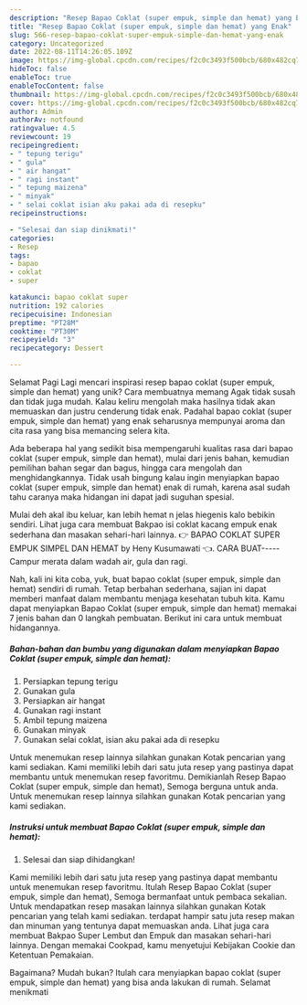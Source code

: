 ```yaml
---
description: "Resep Bapao Coklat (super empuk, simple dan hemat) yang Enak"
title: "Resep Bapao Coklat (super empuk, simple dan hemat) yang Enak"
slug: 566-resep-bapao-coklat-super-empuk-simple-dan-hemat-yang-enak
category: Uncategorized
date: 2022-08-11T14:26:05.109Z
image: https://img-global.cpcdn.com/recipes/f2c0c3493f500bcb/680x482cq70/bapao-coklat-super-empuk-simple-dan-hemat-foto-resep-utama.jpg
hideToc: false
enableToc: true
enableTocContent: false
thumbnail: https://img-global.cpcdn.com/recipes/f2c0c3493f500bcb/680x482cq70/bapao-coklat-super-empuk-simple-dan-hemat-foto-resep-utama.jpg
cover: https://img-global.cpcdn.com/recipes/f2c0c3493f500bcb/680x482cq70/bapao-coklat-super-empuk-simple-dan-hemat-foto-resep-utama.jpg
author: Admin
authorAv: notfound
ratingvalue: 4.5
reviewcount: 19
recipeingredient:
- " tepung terigu"
- " gula"
- " air hangat"
- " ragi instant"
- " tepung maizena"
- " minyak"
- " selai coklat isian aku pakai ada di resepku"
recipeinstructions:

- "Selesai dan siap dinikmati!"
categories:
- Resep
tags:
- bapao
- coklat
- super

katakunci: bapao coklat super 
nutrition: 192 calories
recipecuisine: Indonesian
preptime: "PT28M"
cooktime: "PT30M"
recipeyield: "3"
recipecategory: Dessert

---
```



Selamat Pagi Lagi mencari inspirasi resep bapao coklat (super empuk, simple dan hemat) yang unik? Cara membuatnya memang Agak tidak susah dan tidak juga mudah. Kalau keliru mengolah maka hasilnya tidak akan memuaskan dan justru cenderung tidak enak. Padahal bapao coklat (super empuk, simple dan hemat) yang enak seharusnya mempunyai aroma dan cita rasa yang bisa memancing selera kita.


Ada beberapa hal yang sedikit bisa mempengaruhi kualitas rasa dari bapao coklat (super empuk, simple dan hemat), mulai dari jenis bahan, kemudian pemilihan bahan segar dan bagus, hingga cara mengolah dan menghidangkannya. Tidak usah bingung kalau ingin menyiapkan bapao coklat (super empuk, simple dan hemat) enak di rumah, karena asal sudah tahu caranya maka hidangan ini dapat jadi suguhan spesial.

Mulai deh akal ibu keluar, kan lebih hemat n jelas hiegenis kalo bebikin sendiri. Lihat juga cara membuat Bakpao isi coklat kacang empuk enak sederhana dan masakan sehari-hari lainnya. 👉 BAPAO COKLAT SUPER EMPUK SIMPEL DAN HEMAT by Heny Kusumawati 👈. CARA BUAT-----Campur merata dalam wadah air, gula dan ragi.


Nah, kali ini kita coba, yuk, buat bapao coklat (super empuk, simple dan hemat) sendiri di rumah. Tetap berbahan sederhana, sajian ini dapat memberi manfaat dalam membantu menjaga kesehatan tubuh kita. Kamu dapat menyiapkan Bapao Coklat (super empuk, simple dan hemat) memakai 7 jenis bahan dan 0 langkah pembuatan. Berikut ini cara untuk membuat hidangannya.

<!--inarticleads1-->

##### Bahan-bahan dan bumbu yang digunakan dalam menyiapkan Bapao Coklat (super empuk, simple dan hemat):

1. Persiapkan  tepung terigu
1. Gunakan  gula
1. Persiapkan  air hangat
1. Gunakan  ragi instant
1. Ambil  tepung maizena
1. Gunakan  minyak
1. Gunakan  selai coklat, isian aku pakai ada di resepku


Untuk menemukan resep lainnya silahkan gunakan Kotak pencarian yang kami sediakan. Kami memiliki lebih dari satu juta resep yang pastinya dapat membantu untuk menemukan resep favoritmu. Demikianlah Resep Bapao Coklat (super empuk, simple dan hemat), Semoga berguna untuk anda. Untuk menemukan resep lainnya silahkan gunakan Kotak pencarian yang kami sediakan. 

<!--inarticleads2-->

##### Instruksi untuk membuat Bapao Coklat (super empuk, simple dan hemat):


1. Selesai dan siap dihidangkan!

Kami memiliki lebih dari satu juta resep yang pastinya dapat membantu untuk menemukan resep favoritmu. Itulah Resep Bapao Coklat (super empuk, simple dan hemat), Semoga bermanfaat untuk pembaca sekalian. Untuk mendapatkan resep masakan lainnya silahkan gunakan Kotak pencarian yang telah kami sediakan. terdapat hampir satu juta resep makan dan minuman yang tentunya dapat memuaskan anda. Lihat juga cara membuat Bakpao Super Lembut dan Empuk dan masakan sehari-hari lainnya. Dengan memakai Cookpad, kamu menyetujui Kebijakan Cookie dan Ketentuan Pemakaian. 

Bagaimana? Mudah bukan? Itulah cara menyiapkan bapao coklat (super empuk, simple dan hemat) yang bisa anda lakukan di rumah. Selamat menikmati
